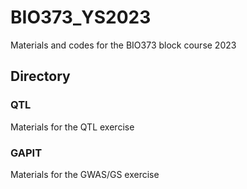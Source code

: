 # BIO373_YS2023
Materials and codes for the BIO373 block course 2023

## Directory  
### QTL
Materials for the QTL exercise  

### GAPIT
Materials for the GWAS/GS exercise  

